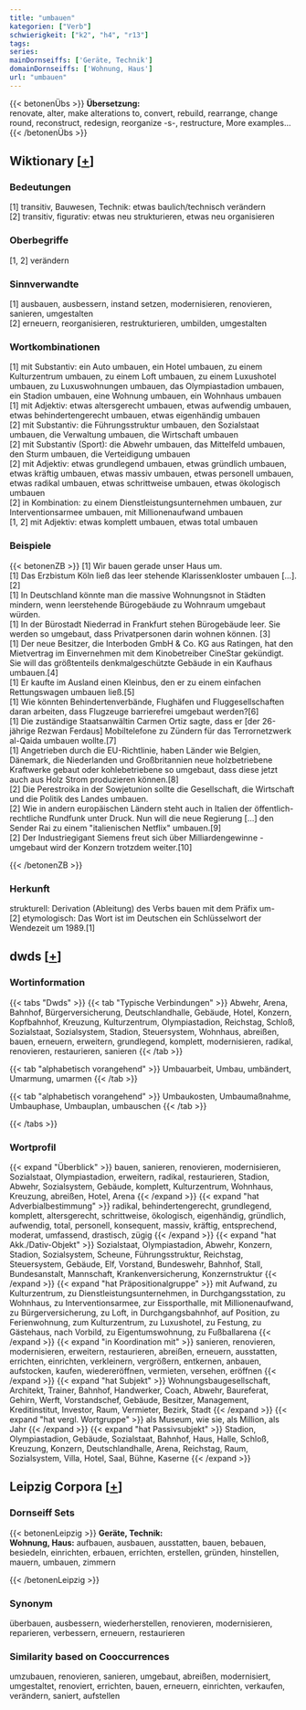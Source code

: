 ```yaml
---
title: "umbauen"
kategorien: ["Verb"]
schwierigkeit: ["k2", "h4", "r13"]
tags:
series:
mainDornseiffs: ['Geräte, Technik']
domainDornseiffs: ['Wohnung, Haus']
url: "umbauen"
---
```


{{< betonenÜbs >}}
**Übersetzung:**  
renovate, alter, make alterations to, convert, rebuild, rearrange, change round, reconstruct, redesign, reorganize -s-, restructure, More examples...  
{{< /betonenÜbs >}}

## Wiktionary [[+](https://de.wiktionary.org/wiki/umbauen)]

### Bedeutungen
[1] transitiv, Bauwesen, Technik: etwas baulich/technisch verändern  
[2] transitiv, figurativ: etwas neu strukturieren, etwas neu organisieren  

### Oberbegriffe
[1, 2] verändern  

### Sinnverwandte
[1] ausbauen, ausbessern, instand setzen, modernisieren, renovieren, sanieren, umgestalten  
[2] erneuern, reorganisieren, restrukturieren, umbilden, umgestalten  

### Wortkombinationen
[1] mit Substantiv: ein Auto umbauen, ein Hotel umbauen, zu einem Kulturzentrum umbauen, zu einem Loft umbauen, zu einem Luxushotel umbauen, zu Luxuswohnungen umbauen, das Olympiastadion umbauen, ein Stadion umbauen, eine Wohnung umbauen, ein Wohnhaus umbauen  
[1] mit Adjektiv: etwas altersgerecht umbauen, etwas aufwendig umbauen, etwas behindertengerecht umbauen, etwas eigenhändig umbauen  
[2] mit Substantiv: die Führungsstruktur umbauen, den Sozialstaat umbauen, die Verwaltung umbauen, die Wirtschaft umbauen  
[2] mit Substantiv (Sport): die Abwehr umbauen, das Mittelfeld umbauen, den Sturm umbauen, die Verteidigung umbauen  
[2] mit Adjektiv: etwas grundlegend umbauen, etwas gründlich umbauen, etwas kräftig umbauen, etwas massiv umbauen, etwas personell umbauen, etwas radikal umbauen, etwas schrittweise umbauen, etwas ökologisch umbauen  
[2] in Kombination: zu einem Dienstleistungsunternehmen umbauen, zur Interventionsarmee umbauen, mit Millionenaufwand umbauen  
[1, 2] mit Adjektiv: etwas komplett umbauen, etwas total umbauen  

### Beispiele
{{< betonenZB >}}
[1] Wir bauen gerade unser Haus um.  
[1] Das Erzbistum Köln ließ das leer stehende Klarissenkloster umbauen […].[2]  
[1] In Deutschland könnte man die massive Wohnungsnot in Städten mindern, wenn leerstehende Bürogebäude zu Wohnraum umgebaut würden.  
[1] In der Bürostadt Niederrad in Frankfurt stehen Bürogebäude leer. Sie werden so umgebaut, dass Privatpersonen darin wohnen können. [3]  
[1] Der neue Besitzer, die Interboden GmbH & Co. KG aus Ratingen, hat den Mietvertrag im Einvernehmen mit dem Kinobetreiber CineStar gekündigt. Sie will das größtenteils denkmalgeschützte Gebäude in ein Kaufhaus umbauen.[4]  
[1] Er kaufte im Ausland einen Kleinbus, den er zu einem einfachen Rettungswagen umbauen ließ.[5]  
[1] Wie könnten Behindertenverbände, Flughäfen und Fluggesellschaften daran arbeiten, dass Flugzeuge barrierefrei umgebaut werden?[6]  
[1] Die zuständige Staatsanwältin Carmen Ortiz sagte, dass er [der 26-jährige Rezwan Ferdaus] Mobiltelefone zu Zündern für das Terrornetzwerk al-Qaida umbauen wollte.[7]  
[1] Angetrieben durch die EU-Richtlinie, haben Länder wie Belgien, Dänemark, die Niederlanden und Großbritannien neue holzbetriebene Kraftwerke gebaut oder kohlebetriebene so umgebaut, dass diese jetzt auch aus Holz Strom produzieren können.[8]  
[2] Die Perestroika in der Sowjetunion sollte die Gesellschaft, die Wirtschaft und die Politik des Landes umbauen.  
[2] Wie in andern europäischen Ländern steht auch in Italien der öffentlich-rechtliche Rundfunk unter Druck. Nun will die neue Regierung […] den Sender Rai zu einem "italienischen Netflix" umbauen.[9]  
[2] Der Industriegigant Siemens freut sich über Milliardengewinne - umgebaut wird der Konzern trotzdem weiter.[10]  

{{< /betonenZB >}}
### Herkunft
strukturell: Derivation (Ableitung) des Verbs bauen mit dem Präfix um-  
[2] etymologisch: Das Wort ist im Deutschen ein Schlüsselwort der Wendezeit um 1989.[1]  



## dwds [[+](https://www.dwds.de/wb/umbauen)]

### Wortinformation
{{< tabs "Dwds" >}}
{{< tab "Typische Verbindungen" >}}
Abwehr, Arena, Bahnhof, Bürgerversicherung, Deutschlandhalle, Gebäude, Hotel, Konzern, Kopfbahnhof, Kreuzung, Kulturzentrum, Olympiastadion, Reichstag, Schloß, Sozialstaat, Sozialsystem, Stadion, Steuersystem, Wohnhaus, abreißen, bauen, erneuern, erweitern, grundlegend, komplett, modernisieren, radikal, renovieren, restaurieren, sanieren
{{< /tab >}}

{{< tab "alphabetisch vorangehend" >}}
Umbauarbeit, Umbau, umbändert, Umarmung, umarmen
{{< /tab >}}

{{< tab "alphabetisch vorangehend" >}}
Umbaukosten, Umbaumaßnahme, Umbauphase, Umbauplan, umbauschen
{{< /tab >}}

{{< /tabs >}}

### Wortprofil
{{< expand "Überblick" >}} bauen, sanieren, renovieren, modernisieren, Sozialstaat, Olympiastadion, erweitern, radikal, restaurieren, Stadion, Abwehr, Sozialsystem, Gebäude, komplett, Kulturzentrum, Wohnhaus, Kreuzung, abreißen, Hotel, Arena {{< /expand >}}
{{< expand "hat Adverbialbestimmung" >}} radikal, behindertengerecht, grundlegend, komplett, altersgerecht, schrittweise, ökologisch, eigenhändig, gründlich, aufwendig, total, personell, konsequent, massiv, kräftig, entsprechend, moderat, umfassend, drastisch, zügig {{< /expand >}}
{{< expand "hat Akk./Dativ-Objekt" >}} Sozialstaat, Olympiastadion, Abwehr, Konzern, Stadion, Sozialsystem, Scheune, Führungsstruktur, Reichstag, Steuersystem, Gebäude, Elf, Vorstand, Bundeswehr, Bahnhof, Stall, Bundesanstalt, Mannschaft, Krankenversicherung, Konzernstruktur {{< /expand >}}
{{< expand "hat Präpositionalgruppe" >}} mit Aufwand, zu Kulturzentrum, zu Dienstleistungsunternehmen, in Durchgangsstation, zu Wohnhaus, zu Interventionsarmee, zur Eissporthalle, mit Millionenaufwand, zu Bürgerversicherung, zu Loft, in Durchgangsbahnhof, auf Position, zu Ferienwohnung, zum Kulturzentrum, zu Luxushotel, zu Festung, zu Gästehaus, nach Vorbild, zu Eigentumswohnung, zu Fußballarena {{< /expand >}}
{{< expand "in Koordination mit" >}} sanieren, renovieren, modernisieren, erweitern, restaurieren, abreißen, erneuern, ausstatten, errichten, einrichten, verkleinern, vergrößern, entkernen, anbauen, aufstocken, kaufen, wiedereröffnen, vermieten, versehen, eröffnen {{< /expand >}}
{{< expand "hat Subjekt" >}} Wohnungsbaugesellschaft, Architekt, Trainer, Bahnhof, Handwerker, Coach, Abwehr, Baureferat, Gehirn, Werft, Vorstandschef, Gebäude, Besitzer, Management, Kreditinstitut, Investor, Raum, Vermieter, Bezirk, Stadt {{< /expand >}}
{{< expand "hat vergl. Wortgruppe" >}} als Museum, wie sie, als Million, als Jahr {{< /expand >}}
{{< expand "hat Passivsubjekt" >}} Stadion, Olympiastadion, Gebäude, Sozialstaat, Bahnhof, Haus, Halle, Schloß, Kreuzung, Konzern, Deutschlandhalle, Arena, Reichstag, Raum, Sozialsystem, Villa, Hotel, Saal, Bühne, Kaserne {{< /expand >}}

## Leipzig Corpora [[+](https://corpora.uni-leipzig.de/en/res?word=umbauen&corpusId=deu_newscrawl-public_2018)]

### Dornseiff Sets
{{< betonenLeipzig >}}
**Geräte, Technik:**  
**Wohnung, Haus:** aufbauen, ausbauen, ausstatten, bauen, bebauen, besiedeln, einrichten, erbauen, errichten, erstellen, gründen, hinstellen, mauern, umbauen, zimmern  

{{< /betonenLeipzig >}}

### Synonym
überbauen, ausbessern, wiederherstellen, renovieren, modernisieren, reparieren, verbessern, erneuern, restaurieren


### Similarity based on Cooccurrences
umzubauen, renovieren, sanieren, umgebaut, abreißen, modernisiert, umgestaltet, renoviert, errichten, bauen, erneuern, einrichten, verkaufen, verändern, saniert, aufstellen

